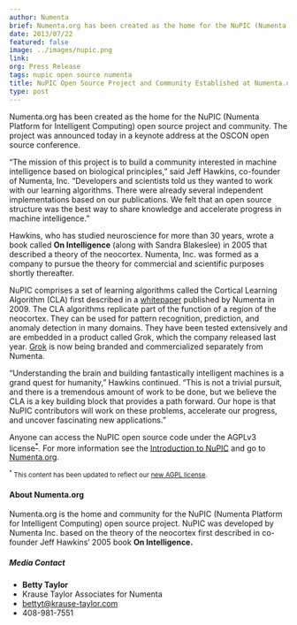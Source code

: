 ```yaml
---
author: Numenta
brief: Numenta.org has been created as the home for the NuPIC (Numenta Platform for Intelligent Computing) open source project and community.  The project was
date: 2013/07/22
featured: false
image: ../images/nupic.png
link:
org: Press Release
tags: nupic open source numenta
title: NuPIC Open Source Project and Community Established at Numenta.org
type: post
---
```


Numenta.org has been created as the home for the NuPIC (Numenta Platform for
Intelligent Computing) open source project and community.  The project was
announced today in a keynote address at the OSCON open source conference.

“The mission of this project is to build a community interested in machine
intelligence based on biological principles,” said Jeff Hawkins, co-founder of
Numenta, Inc. “Developers and scientists told us they wanted to work with our
learning algorithms.  There were already several independent implementations
based on our publications.  We felt that an open source structure was the best
way to share knowledge and accelerate progress in machine intelligence.”

Hawkins, who has studied neuroscience for more than 30 years, wrote a book
called **On Intelligence** (along with Sandra Blakeslee) in 2005 that
described a theory of the neocortex.  Numenta, Inc. was formed as a company to
pursue the theory for commercial and scientific purposes shortly thereafter.

NuPIC comprises a set of learning algorithms called the Cortical Learning
Algorithm (CLA) first described in a
<a href="http://numenta.org/resources/HTM_CorticalLearningAlgorithms.pdf">whitepaper</a>
published by Numenta in 2009. The CLA algorithms replicate part of the function
of a region of the neocortex. They can be used for pattern recognition,
prediction, and anomaly detection in many domains. They have been tested
extensively and are embedded in a product called Grok, which the company
released last year. [Grok](/grok/) is now being
branded and commercialized separately from Numenta.

“Understanding the brain and building fantastically intelligent machines is a
grand quest for humanity,” Hawkins continued. “This is not a trivial pursuit,
and there is a tremendous amount of work to be done, but we believe the CLA is a
key building block that provides a path forward. Our hope is that NuPIC
contributors will work on these problems, accelerate our progress, and uncover
fascinating new applications.”

Anyone can access the NuPIC open source code under the AGPLv3 license<sup><a href="#agpl">*</a></sup>. For more
information see the
<a href="http://numenta.org/news/2013/06/03/introducing-nupic.html">Introduction to NuPIC</a>
and go to <a href="http://numenta.org">Numenta.org</a>.

<small id="agpl" class="disclaimer"><sup>*</sup> This content has been updated to reflect our <a href="http://numenta.org/blog/2015/08/17/licensing-update.html">new AGPL license</a>.</small>

#### About Numenta.org

Numenta.org is the home and community for the NuPIC (Numenta Platform for
Intelligent Computing) open source project. NuPIC was developed by Numenta Inc.
based on the theory of the neocortex first described in co-founder Jeff Hawkins’
2005 book **On Intelligence.**

##### Media Contact
* **Betty Taylor**
* Krause Taylor Associates for Numenta
* [bettyt@krause-taylor.com](mailto:bettyt@krause-taylor.com)
* 408-981-7551
